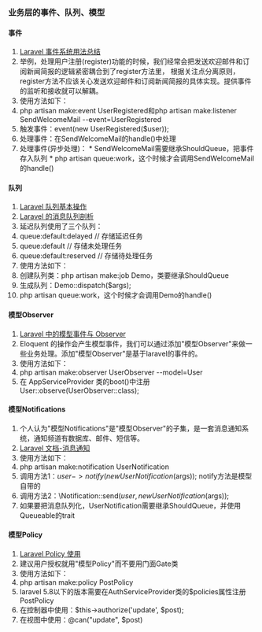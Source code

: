### 业务层的事件、队列、模型

#### 事件
1. [Laravel 事件系统用法总结](https://learnku.com/articles/13515)
1. 举例，处理用户注册(register)功能的时候，我们经常会把发送欢迎邮件和订阅新闻简报的逻辑紧密耦合到了register方法里， 根据关注点分离原则，register方法不应该关心发送欢迎邮件和订阅新闻简报的具体实现。提供事件的监听和接收就可以解耦。
1. 使用方法如下：
  1. php artisan make:event UserRegistered和php artisan make:listener SendWelcomeMail --event=UserRegistered
  1. 触发事件：event(new UserRegistered($user));
  1. 处理事件：在SendWelcomeMail的handle()中处理
  1. 处理事件(异步处理)：
    * SendWelcomeMail需要继承ShouldQueue，把事件存入队列
    * php artisan queue:work，这个时候才会调用SendWelcomeMail的handle()
  
#### 队列
1. [Laravel 队列基本操作](https://learnku.com/articles/28872)  
1. [Laravel 的消息队列剖析](https://learnku.com/articles/4169)
1. 延迟队列使用了三个队列：
  1. queue:default:delayed  // 存储延迟任务
  1. queue:default          // 存储未处理任务
  1. queue:default:reserved // 存储待处理任务
1. 使用方法如下：
  1. 创建队列类：php artisan make:job Demo，类要继承ShouldQueue
  1. 生成队列：Demo::dispatch($args);
  1. php artisan queue:work，这个时候才会调用Demo的handle()

  
#### 模型Observer
1. [Laravel 中的模型事件与 Observer](https://learnku.com/articles/6657)
1. Eloquent 的操作会产生模型事件，我们可以通过添加"模型Observer"来做一些业务处理。添加"模型Observer"是基于laravel的事件的。
1. 使用方法如下：
  1. php artisan make:observer UserObserver --model=User
  1. 在 AppServiceProvider 类的boot()中注册User::observe(UserObserver::class);
     
#### 模型Notifications
1. 个人认为"模型Notifications"是"模型Observer"的子集，是一套消息通知系统，通知频道有数据库、邮件、短信等。
1. [Laravel 文档-消息通知](https://learnku.com/docs/laravel/7.x/notifications/7489)
1. 使用方法如下：
  1. php artisan make:notification UserNotification
  1. 调用方法1：$user->notify(new UserNotification($args)); notify方法是模型自带的
  1. 调用方法2：\Notification::send($user, new UserNotification($args));
1. 如果要把消息队列化，UserNotification需要继承ShouldQueue，并使用Queueable的trait

#### 模型Policy
1. [Laravel Policy 使用](https://learnku.com/articles/9275)
1. 建议用户授权就用"模型Policy"而不要用门面Gate类
1. 使用方法如下：
  1. php artisan make:policy PostPolicy
  1. laravel 5.8以下的版本需要在AuthServiceProvider类的$policies属性注册PostPolicy
  1. 在控制器中使用：$this->authorize('update', $post);
  1. 在视图中使用：@can("update", $post)


           




